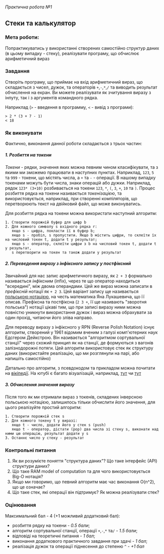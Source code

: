 ###### Практична робота №1
## Стеки та калькулятор

### Мета роботи:
Попрактикуватись у використанні створених самостійно структур даних (в цьому випадку - стеку), реалізувати програму, що обчислює
арифметичний вираз


### Завдання
Створіть програму, що приймає на вхід арифметичний вираз, що складається з чисел, дужок, та операторів `+`,`-`,`*`,`/` 
та виводить результат обчислення на екран. Ви можете реалізувати як зчитування виразу з інпуту, так і з аргументів командного рядка.

Наприклад (`>` - введення в программу, `<` - вивід з програми):
```
> 2 * (3 + 7 - 1)
< 18
```

### Як виконувати
Фактично, виконання данної роботи складається з трьох частин:

##### 1. Розбиття на токени
_Токени_ - рядки, значення яких можна певним чином класифікувати, та з якими ми зможемо працювати в наступних пунктах. Наприклад, 
`123`, `5` та `999` - токени, що містять числа, а `+` та `-` - операції. В нашому випадку токенами можуть бути числа, знаки операцій або дужки. Наприклад,
рядок `123* (3+10)` розбивається на токени `123`, `*`, `(`, `3`, `+`, `10` та `)`. Процес розбиття рядка на токени називається _токенізацією_, та використовується, наприклад, при створенні компіляторів, що перетворюють текст на двійковий файл, що може виконуватись.

Для розбиття рядка на токени можна використати наступний алгоритм:
```
1. Створити порожній буфер для цифр b
2. Для кожного символу s вхідного рядка r:
   якщо s - цифра, покласти її в буфер b;
   якщо s - пробіл, s пропустити. Якщо b містить цифри, то склеїти їх на числовий токен t, додати t у результат; 
   якщо s - оператор, склеїти цифри з b на числовий токен t, додати t у результат,
   s перетворити на токен та також додати у результат
```

##### 2. Переведення виразу з інфіксного запису у постфіксний
Звичайний для нас запис арифметичного виразу, як `2 + 3` формально називається _інфіксним_ (infix), через те що оператор находиться "всередині", між
двома операндами. Цей же вираз можна записати в _префіксній_ нотації як `+ 2 3`. Цей варіант запису ще називається
[польською нотацією](https://en.wikipedia.org/wiki/Polish_notation), на честь математика Яна Лукашевича, що її описав.
Префіксна та постфіксна (`2 3 +`, її ще називають "зворотня польська") нотації цікаві тим, що при записі виразу ними можна повністю уникнути 
використання дужок і вираз можна обрахувати за один прохід, читаючи його зліва направо. 

Для переводу виразу з інфіксного у RPN (Reverse Polish Notation) існує алгоритм, створений у 1961 відомим вченим з галузі комп'ютерних наук 
Едсгером Дейкстрою. Він називається "алгоритмом сортувальної станції" через схожий принцип як на станції, де формуються з вагонів залізнодорожні потяги.
Цей алгоритм використовує стек як структуру даних (використайте реалізацію, що ми розглянули на парі, або напишіть самостійно)

Детально про алгоритм, з псевдокодом та прикладом можна почитати на [вікіпедії](https://en.wikipedia.org/wiki/Shunting-yard_algorithm).
На ютубі є багато візуалізацій, наприклад, [тут](https://www.youtube.com/watch?v=Jd71l0cHZL0) чи [тут](https://www.youtube.com/watch?v=A-SSrZUHYSk)

##### 3. Обчислення значення виразу
Після того як ми отримали вираз з токенів, складених інверсною польською нотацією, залишилось тільки обчислити його значення, для цього реалізуйте
простий алгоритм:
```
1. Створити порожній стек s
2. Для кожного токену t у виразі:
   якщо t - число, додати його у стек s (push)
   якщо t - оператор, дістати (pop) два числа зі стеку s, виконати над ними цю операцію, результат додати у s
3. Останнє число у стеку - результат 
```

### Контрольні питання
1. Як ви розумієте поняття "структура даних"? Що таке інтерфейс (АРІ) структури даних?
2. Що таке RAM model of computation та для чого використовується Big-O нотація? 
3. Якщо ми говоримо, що певний алгоритм має час виконання O(n^2), що це означає?
4. Що таке стек, які операції він підтримує? Як можна реалізувати стек?

### Оцінювання

Максимальний бал - 4 (+1 можливий додатковий бал):
- розбиття рядку на токени - _0.5 бали_;
- алгоритм сортувальної станції, операції `+`,`-`,`*` та`/` - _1.5 бали_;
- відповіді на теоретичні питання - _1 бал_;
- виконання додаткового практичного завдання при здачі - _1 бал_;
- реалізація дужок та операції піднесення до степеню `^` - _+1 бал_
